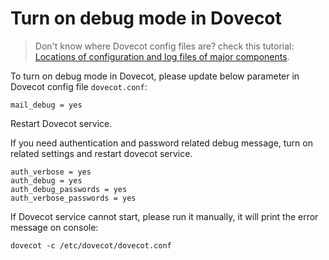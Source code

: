 # Turn on debug mode in Dovecot

> Don't know where Dovecot config files are? check this tutorial:
> [Locations of configuration and log files of major components](file.locations.html#dovecot).

To turn on debug mode in Dovecot, please update below parameter in Dovecot
config file `dovecot.conf`:

```
mail_debug = yes
```

Restart Dovecot service.

If you need authentication and password related debug message, turn on related
settings and restart dovecot service.

```
auth_verbose = yes
auth_debug = yes
auth_debug_passwords = yes
auth_verbose_passwords = yes
```

If Dovecot service cannot start, please run it manually, it will print the
error message on console:

```shell
dovecot -c /etc/dovecot/dovecot.conf
```
